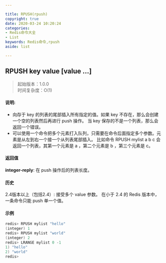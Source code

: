 ```yaml
---

title: RPUSH(rpush)
copyright: true
date: 2020-03-24 10:20:24
categories: 
- Redis命令大全
- List
keywords: Redis命令,rpush
aside: list

---
```

## RPUSH key value [value ...] 
>起始版本：1.0.0<br/>时间复杂度：O(1)  


#### 说明:
* 向存于 key 的列表的尾部插入所有指定的值。如果 key 不存在，那么会创建一个空的列表然后再进行 push 操作。 当 key 保存的不是一个列表，那么会返回一个错误。
* 可以使用一个命令把多个元素打入队列，只需要在命令后面指定多个参数。元素是从左到右一个接一个从列表尾部插入。 比如命令 RPUSH mylist a b c 会返回一个列表，其第一个元素是 a ，第二个元素是 b ，第三个元素是 c。

#### 返回值

**integer-reply**: 在 push 操作后的列表长度。


#### 历史


2.4版本以上（包括2.4）: 接受多个 value 参数。 在小于 2.4 的 Redis 版本中，一条命令只能 push 单一个值。


#### 示例

```c
redis> RPUSH mylist "hello"
(integer) 1
redis> RPUSH mylist "world"
(integer) 2
redis> LRANGE mylist 0 -1
1) "hello"
2) "world"
redis> 
```